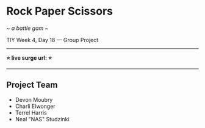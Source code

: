 # Rock Paper Scissors

*~ a battle gam ~*

TIY Week 4, Day 18 — Group Project

----

**⭐️ live surge url: <insert link> ⭐️**

---

## Project Team
- Devon Moubry
- Charli Elwonger
- Terrel Harris
- Neal "NAS" Studzinki
